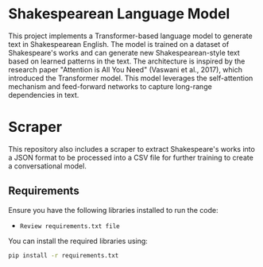 # Shakespearean Language Model

This project implements a Transformer-based language model to generate text in Shakespearean English. The model is trained on a dataset of Shakespeare's works and can generate new Shakespearean-style text based on learned patterns in the text. The architecture is inspired by the research paper "Attention is All You Need" (Vaswani et al., 2017), which introduced the Transformer model. This model leverages the self-attention mechanism and feed-forward networks to capture long-range dependencies in text.

# Scraper

This repository also includes a scraper to extract Shakespeare's works into a JSON format to be processed into a CSV file for further training to create a conversational model.

## Requirements

Ensure you have the following libraries installed to run the code:

- `Review requirements.txt file`

You can install the required libraries using:

```bash
pip install -r requirements.txt


